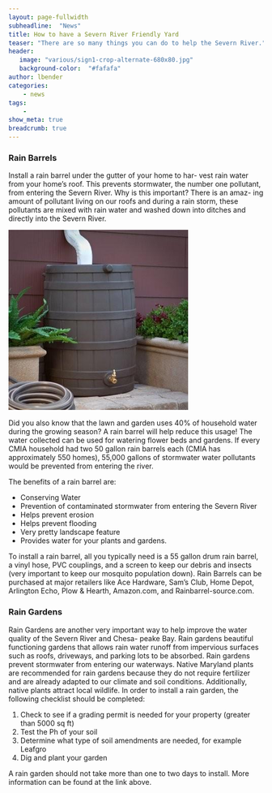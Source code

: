 ```yaml
---
layout: page-fullwidth
subheadline:  "News"
title: How to have a Severn River Friendly Yard
teaser: "There are so many things you can do to help the Severn River."
header:
   image: "various/sign1-crop-alternate-680x80.jpg"
   background-color:  "#fafafa"
author: lbender
categories:
    - news
tags:
    - 
show_meta: true
breadcrumb: true
---
```


### Rain Barrels
Install a rain barrel under the gutter of your home to har-
vest rain water from your home’s roof. This prevents
stormwater, the number one pollutant, from entering the
Severn River. Why is this important? There is an amaz-
ing amount of pollutant living on our roofs and during a
rain storm, these pollutants are mixed with rain water and
washed down into ditches and directly into the Severn
River.

<div class="full zoomable"><img src="/images/2014-02-05-how-to-have-a-severn-friendly-yard/rain-barrel.jpg"></div>

Did you also know that the lawn and garden uses 40% of
household water during the growing season? A rain barrel
will help reduce this usage! The water collected can be
used for watering flower beds and gardens. If every CMIA
household had two 50 gallon rain barrels each (CMIA has
approximately 550 homes), 55,000 gallons of stormwater
water pollutants would be prevented from entering the
river.

The benefits of a rain barrel are:
* Conserving Water
* Prevention of contaminated stormwater from entering the Severn River
* Helps prevent erosion
* Helps prevent flooding
* Very pretty landscape feature
* Provides water for your plants and gardens.

To install a rain barrel, all you typically need is a 55 gallon
drum rain barrel, a vinyl hose, PVC couplings, and a
screen to keep our debris
and insects (very important to keep our mosquito
population down).
Rain Barrels can be purchased at major retailers
like Ace Hardware, Sam’s
Club, Home Depot, Arlington Echo, Plow &
Hearth, Amazon.com,
and Rainbarrel-source.com.

### Rain Gardens
Rain Gardens are another very important way to help improve the water quality of the Severn River and Chesa-
peake Bay. Rain gardens beautiful functioning gardens
that allows rain water runoff from impervious surfaces
such as roofs, driveways, and parking lots to be absorbed.
Rain gardens prevent stormwater from entering our waterways. Native Maryland plants are recommended for rain
gardens because they do not require fertilizer and are already adapted to our climate and soil conditions. Additionally, native plants attract local wildlife.
In order to install a rain garden, the following checklist
should be completed:

1. Check to see if a grading permit is needed for your
property (greater than 5000 sq ft)
2. Test the Ph of your soil
3. Determine what type of soil amendments are needed, for example Leafgro
4. Dig and plant your garden

A rain garden should not take more than one to two days
to install. More information can be found at the link above.
